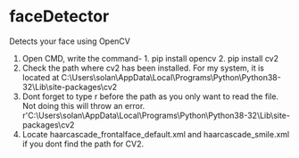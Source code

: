 # faceDetector
Detects your face using OpenCV
1. Open CMD, write the command- 1. pip install opencv
                                2. pip install cv2
2. Check the path where cv2 has been installed. For my system, it is located at C:\Users\solan\AppData\Local\Programs\Python\Python38-32\Lib\site-packages\cv2
3. Dont forget to type r before the path as you only want to read the file. Not doing this will throw an error. r'C:\Users\solan\AppData\Local\Programs\Python\Python38-32\Lib\site-packages\cv2
4. Locate haarcascade_frontalface_default.xml and haarcascade_smile.xml if you dont find the path for CV2.
